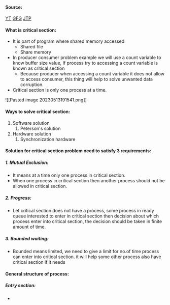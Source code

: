#### Source:
[YT](https://www.youtube.com/watch?v=QxXez-kiLf0&list=PLXj4XH7LcRfDrdQuJTHIPmKMpa7eYVaPm&index=31)
[GFG](https://www.geeksforgeeks.org/g-fact-70/)
[JTP](https://www.javatpoint.com/os-critical-section-problem)

#### What is critical section:

* It is part of program where shared memory accessed
	* Shared file
	* Share memory
* In producer consumer problem example we will use a count variable to know buffer size value, If process try to accessing a count variable is known as critical section
	* Because producer when accessing a count variable it does not allow to access consumer, this thing will help to solve unwanted data corruption.
* Critical section is only one process at a time.

![[Pasted image 20230513191541.png]]

#### Ways to solve critical section:

1. Software solution
	1. Peterson's solution
2. Hardware solution
	1. Synchronization hardware

#### Solution for critical section problem need to satisfy 3 requirements:

##### 1. Mutual Exclusion:
* It means at a time only one process in critical section.
* When one process in critical section then another process should not be allowed in critical section.

##### 2. Progress:
* Let critical section does not have a process, some process in ready queue interested to enter in critical section then decision about which process enter into critical section, the decision should be taken in finite amount of time.

##### 3. Bounded waiting:
* Bounded means limited, we need to give a limit for no.of time process can enter into critical section. it will help some other process also have critical section if it needs


#### General structure of process:

##### Entry section:
* 